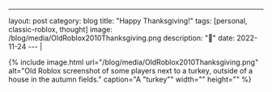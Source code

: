 ---
layout: post
category: blog
title: "Happy Thanksgiving!"
tags: [personal, classic-roblox, thought]
image: /blog/media/OldRoblox2010Thanksgiving.png
description: "🦃"
date: 2022-11-24
---                                                                                                                        |

{% include image.html url="/blog/media/OldRoblox2010Thanksgiving.png" alt="Old Roblox screenshot of some players next to a turkey, outside of a house in the autumn fields." caption="A \"turkey\"" width="" height="" %}
